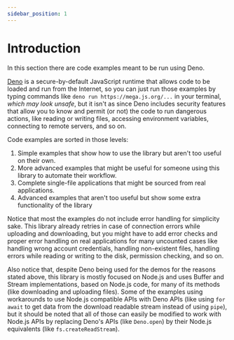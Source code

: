 ```yaml
---
sidebar_position: 1
---
```


# Introduction

In this section there are code examples meant to be run using Deno.

[Deno](https://deno.com/) is a secure-by-default JavaScript runtime that allows code to be loaded and run from the Internet, so you can just run those examples by typing commands like `deno run https://mega.js.org/...` in your terminal, *which may look unsafe*, but it isn't as since Deno includes security features that allow you to know and permit (or not) the code to run dangerous actions, like reading or writing files, accessing environment variables, connecting to remote servers, and so on.

Code examples are sorted in those levels:

1. Simple examples that show how to use the library but aren't too useful on their own.
2. More advanced examples that might be useful for someone using this library to automate their workflow.
3. Complete single-file applications that might be sourced from real applications.
4. Advanced examples that aren't too useful but show some extra functionality of the library

Notice that most the examples do not include error handling for simplicity sake. This library already retries in case of connection errors while uploading and downloading, but you might have to add error checks and proper error handling on real applications for many uncounted cases like handling wrong account credentials, handling non-existent files, handling errors while reading or writing to the disk, permission checking, and so on.

Also notice that, despite Deno being used for the demos for the reasons stated above, this library is mostly focused on Node.js and uses Buffer and Stream implementations, based on Node.js code, for many of its methods (like downloading and uploading files). Some of the examples using workarounds to use Node.js compatible APIs with Deno APIs (like using `for await` to get data from the download readable stream instead of using `pipe`), but it should be noted that all of those can easily be modified to work with Node.js APIs by replacing Deno's APIs (like `Deno.open`) by their Node.js equivalents (like `fs.createReadStream`).
